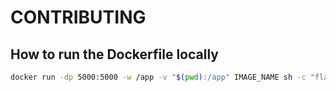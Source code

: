 # CONTRIBUTING

## How to run the Dockerfile locally

```sh
docker run -dp 5000:5000 -w /app -v "$(pwd):/app" IMAGE_NAME sh -c "flask run --host 0.0.0.0"
```
